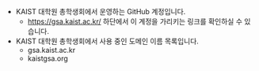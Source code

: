 * KAIST 대학원 총학생회에서 운영하는 GitHub 계정입니다.
  * https://gsa.kaist.ac.kr/ 하단에서 이 계정을 가리키는 링크를 확인하실 수 있습니다.
* KAIST 대학원 총학생회에서 사용 중인 도메인 이름 목록입니다.
  * gsa.kaist.ac.kr
  * kaistgsa.org
